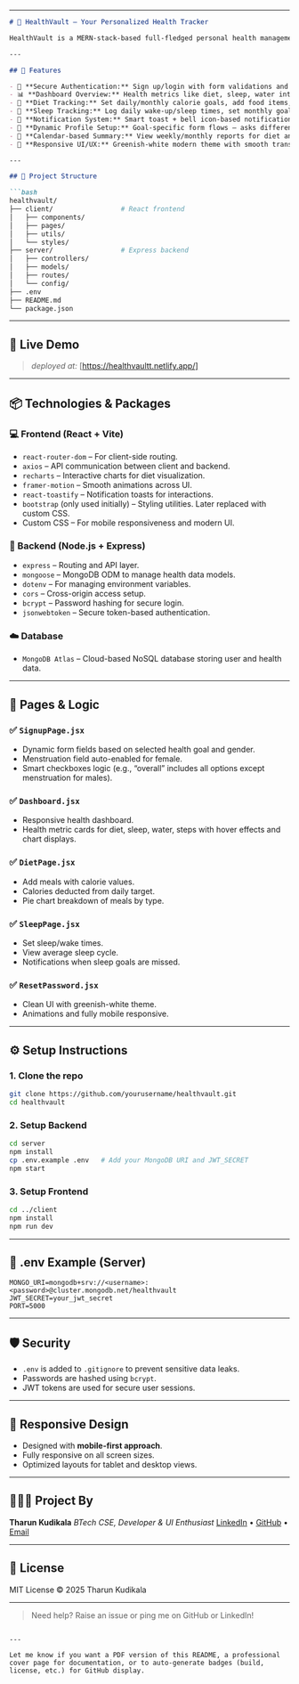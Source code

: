
---

````markdown
# 💚 HealthVault – Your Personalized Health Tracker

HealthVault is a MERN-stack-based full-fledged personal health management platform that helps users track their fitness, diet, sleep, and health goals. It provides personalized insights and actionable data, making health monitoring interactive, intelligent, and accessible for all users.

---

## 🌟 Features

- 🔐 **Secure Authentication:** Sign up/login with form validations and automatic login after registration.
- 📊 **Dashboard Overview:** Health metrics like diet, sleep, water intake, and steps displayed in a clean responsive layout.
- 🍎 **Diet Tracking:** Set daily/monthly calorie goals, add food items, estimate calorie breakdown, and visualize via pie charts.
- 🛌 **Sleep Tracking:** Log daily wake-up/sleep times, set monthly goals, and receive smart reminders.
- 🔔 **Notification System:** Smart toast + bell icon-based notifications across pages (diet/sleep goals, reminders).
- 👤 **Dynamic Profile Setup:** Goal-specific form flows – asks different questions based on selected health objective.
- 📅 **Calendar-based Summary:** View weekly/monthly reports for diet and sleep in a neat summarized format.
- 💬 **Responsive UI/UX:** Greenish-white modern theme with smooth transitions, mobile-first responsive design.

---

## 📂 Project Structure

```bash
healthvault/
├── client/                 # React frontend
│   ├── components/
│   ├── pages/
│   ├── utils/
│   └── styles/
├── server/                 # Express backend
│   ├── controllers/
│   ├── models/
│   ├── routes/
│   └── config/
├── .env
├── README.md
└── package.json
````

---

## 🚀 Live Demo

> *deployed at:*
>[https://healthvaultt.netlify.app/]

---

## 📦 Technologies & Packages

### 💻 Frontend (React + Vite)

* `react-router-dom` – For client-side routing.
* `axios` – API communication between client and backend.
* `recharts` – Interactive charts for diet visualization.
* `framer-motion` – Smooth animations across UI.
* `react-toastify` – Notification toasts for interactions.
* `bootstrap` (only used initially) – Styling utilities. Later replaced with custom CSS.
* Custom CSS – For mobile responsiveness and modern UI.

### 🧠 Backend (Node.js + Express)

* `express` – Routing and API layer.
* `mongoose` – MongoDB ODM to manage health data models.
* `dotenv` – For managing environment variables.
* `cors` – Cross-origin access setup.
* `bcrypt` – Password hashing for secure login.
* `jsonwebtoken` – Secure token-based authentication.

### ☁️ Database

* `MongoDB Atlas` – Cloud-based NoSQL database storing user and health data.

---

## 🧪 Pages & Logic

### ✅ `SignupPage.jsx`

* Dynamic form fields based on selected health goal and gender.
* Menstruation field auto-enabled for female.
* Smart checkboxes logic (e.g., “overall” includes all options except menstruation for males).

### ✅ `Dashboard.jsx`

* Responsive health dashboard.
* Health metric cards for diet, sleep, water, steps with hover effects and chart displays.

### ✅ `DietPage.jsx`

* Add meals with calorie values.
* Calories deducted from daily target.
* Pie chart breakdown of meals by type.

### ✅ `SleepPage.jsx`

* Set sleep/wake times.
* View average sleep cycle.
* Notifications when sleep goals are missed.

### ✅ `ResetPassword.jsx`

* Clean UI with greenish-white theme.
* Animations and fully mobile responsive.

---

## ⚙️ Setup Instructions

### 1. Clone the repo

```bash
git clone https://github.com/yourusername/healthvault.git
cd healthvault
```

### 2. Setup Backend

```bash
cd server
npm install
cp .env.example .env   # Add your MongoDB URI and JWT_SECRET
npm start
```

### 3. Setup Frontend

```bash
cd ../client
npm install
npm run dev
```

---

## 🔐 .env Example (Server)

```env
MONGO_URI=mongodb+srv://<username>:<password>@cluster.mongodb.net/healthvault
JWT_SECRET=your_jwt_secret
PORT=5000
```

---

## 🛡️ Security

* `.env` is added to `.gitignore` to prevent sensitive data leaks.
* Passwords are hashed using `bcrypt`.
* JWT tokens are used for secure user sessions.

---

## 📱 Responsive Design

* Designed with **mobile-first approach**.
* Fully responsive on all screen sizes.
* Optimized layouts for tablet and desktop views.

---

## 🙋🏻‍♂️ Project By

**Tharun Kudikala**
*BTech CSE, Developer & UI Enthusiast*
[LinkedIn](https://linkedin.com/in/yourprofile) • [GitHub](https://github.com/yourgithub) • [Email](mailto:youremail@gmail.com)

---

## 📜 License

MIT License © 2025 Tharun Kudikala

---

> Need help? Raise an issue or ping me on GitHub or LinkedIn!

```

---

Let me know if you want a PDF version of this README, a professional cover page for documentation, or to auto-generate badges (build, license, etc.) for GitHub display.
```
